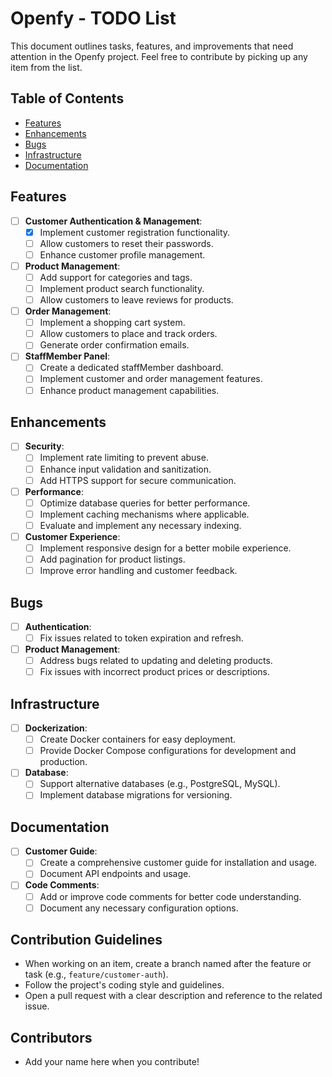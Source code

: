 # Openfy - TODO List

This document outlines tasks, features, and improvements that need attention in the Openfy project. Feel free to contribute by picking up any item from the list.

## Table of Contents

- [Features](#features)
- [Enhancements](#enhancements)
- [Bugs](#bugs)
- [Infrastructure](#infrastructure)
- [Documentation](#documentation)

## Features

- [ ] **Customer Authentication & Management**:
  - [x] Implement customer registration functionality.
  - [ ] Allow customers to reset their passwords.
  - [ ] Enhance customer profile management.

- [ ] **Product Management**:
  - [ ] Add support for categories and tags.
  - [ ] Implement product search functionality.
  - [ ] Allow customers to leave reviews for products.

- [ ] **Order Management**:
  - [ ] Implement a shopping cart system.
  - [ ] Allow customers to place and track orders.
  - [ ] Generate order confirmation emails.

- [ ] **StaffMember Panel**:
  - [ ] Create a dedicated staffMember dashboard.
  - [ ] Implement customer and order management features.
  - [ ] Enhance product management capabilities.

## Enhancements

- [ ] **Security**:
  - [ ] Implement rate limiting to prevent abuse.
  - [ ] Enhance input validation and sanitization.
  - [ ] Add HTTPS support for secure communication.

- [ ] **Performance**:
  - [ ] Optimize database queries for better performance.
  - [ ] Implement caching mechanisms where applicable.
  - [ ] Evaluate and implement any necessary indexing.

- [ ] **Customer Experience**:
  - [ ] Implement responsive design for a better mobile experience.
  - [ ] Add pagination for product listings.
  - [ ] Improve error handling and customer feedback.

## Bugs

- [ ] **Authentication**:
  - [ ] Fix issues related to token expiration and refresh.

- [ ] **Product Management**:
  - [ ] Address bugs related to updating and deleting products.
  - [ ] Fix issues with incorrect product prices or descriptions.

## Infrastructure

- [ ] **Dockerization**:
  - [ ] Create Docker containers for easy deployment.
  - [ ] Provide Docker Compose configurations for development and production.

- [ ] **Database**:
  - [ ] Support alternative databases (e.g., PostgreSQL, MySQL).
  - [ ] Implement database migrations for versioning.

## Documentation

- [ ] **Customer Guide**:
  - [ ] Create a comprehensive customer guide for installation and usage.
  - [ ] Document API endpoints and usage.

- [ ] **Code Comments**:
  - [ ] Add or improve code comments for better code understanding.
  - [ ] Document any necessary configuration options.

## Contribution Guidelines

- When working on an item, create a branch named after the feature or task (e.g., `feature/customer-auth`).
- Follow the project's coding style and guidelines.
- Open a pull request with a clear description and reference to the related issue.

## Contributors

- Add your name here when you contribute!

